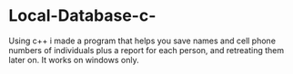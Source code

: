 # Local-Database-c-
Using c++ i made a program that helps you save names and cell phone numbers of individuals plus a report for each person, and retreating them later on. It works on windows only.
